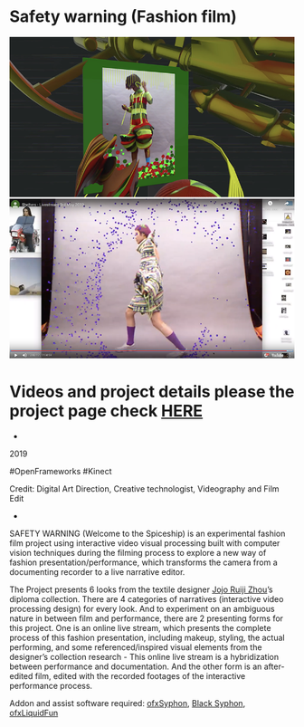 # Safety warning (Fashion film)

![image](safetyWarning-thumbnail.png)
![image2](safetyWarning-img.png)

# Videos and project details please the project page check [HERE](https://bingcomputing.hotglue.me/?safetyWarning)

-

2019

#OpenFrameworks #Kinect

Credit: Digital Art Direction, Creative technologist, Videography and Film Edit

-

SAFETY WARNING (Welcome to the Spiceship) is an experimental fashion film project using interactive video visual processing built with computer vision techniques during the filming process to explore a new way of fashion presentation/performance, which transforms the camera from a documenting recorder to a live narrative editor.

The Project presents 6 looks from the textile designer [Jojo Ruiji Zhou](https://www.instagram.com/ackbooboo/)’s diploma collection. There are 4 categories of narratives (interactive video processing design) for every look. And to experiment on an ambiguous nature in between film and performance, there are 2 presenting forms for this project. One is an online live stream, which presents the complete process of this fashion presentation, including makeup, styling, the actual performing, and some referenced/inspired visual elements from the designer’s collection research - This online live stream is a hybridization between performance and documentation. And the other form is an after-edited film, edited with the recorded footages of the interactive performance process.

Addon and assist software required: [ofxSyphon](https://github.com/astellato/ofxSyphon), [Black Syphon](https://vdmx.vidvox.net/blog/black-syphon), [ofxLiquidFun](https://github.com/tado/ofxLiquidFun)
